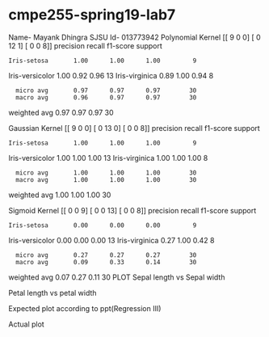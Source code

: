 # cmpe255-spring19-lab7
Name- Mayank Dhingra
SJSU Id- 013773942
Polynomial Kernel
[[ 9  0  0]
 [ 0 12  1]
 [ 0  0  8]]
                 precision    recall  f1-score   support

    Iris-setosa       1.00      1.00      1.00         9
Iris-versicolor       1.00      0.92      0.96        13
 Iris-virginica       0.89      1.00      0.94         8

      micro avg       0.97      0.97      0.97        30
      macro avg       0.96      0.97      0.97        30
   weighted avg       0.97      0.97      0.97        30

Gaussian Kernel
[[ 9  0  0]
 [ 0 13  0]
 [ 0  0  8]]
                 precision    recall  f1-score   support

    Iris-setosa       1.00      1.00      1.00         9
Iris-versicolor       1.00      1.00      1.00        13
 Iris-virginica       1.00      1.00      1.00         8

      micro avg       1.00      1.00      1.00        30
      macro avg       1.00      1.00      1.00        30
   weighted avg       1.00      1.00      1.00        30

Sigmoid Kernel
[[ 0  0  9]
 [ 0  0 13]
 [ 0  0  8]]
                 precision    recall  f1-score   support

    Iris-setosa       0.00      0.00      0.00         9
Iris-versicolor       0.00      0.00      0.00        13
 Iris-virginica       0.27      1.00      0.42         8

      micro avg       0.27      0.27      0.27        30
      macro avg       0.09      0.33      0.14        30
   weighted avg       0.07      0.27      0.11        30
PLOT
Sepal length vs Sepal width
 
Petal length vs petal width
 
Expected plot according to ppt(Regression III)
 
Actual plot
 





